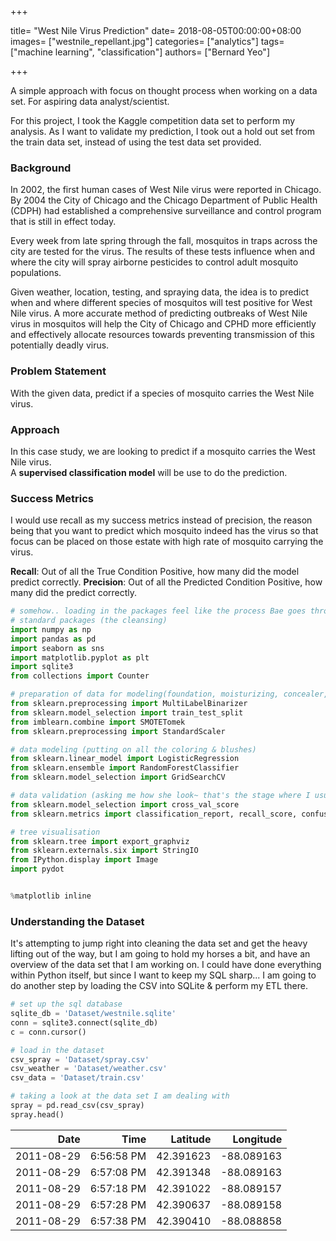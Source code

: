 +++

title= "West Nile Virus Prediction"
date= 2018-08-05T00:00:00+08:00
images= ["westnile_repellant.jpg"]
categories= ["analytics"]
tags= ["machine learning", "classification"]
authors= ["Bernard Yeo"]

+++

A simple approach with focus on thought process when working on a data set. For aspiring data analyst/scientist. <!--more-->

For this project, I took the Kaggle competition data set to perform my analysis. As I want to validate my prediction, I took out a hold out set from the train data set, instead of using the test data set provided.

### Background

In 2002, the first human cases of West Nile virus were reported in Chicago. By 2004 the City of Chicago and the Chicago Department of Public Health (CDPH) had established a comprehensive surveillance and control program that is still in effect today.

Every week from late spring through the fall, mosquitos in traps across the city are tested for the virus. The results of these tests influence when and where the city will spray airborne pesticides to control adult mosquito populations.

Given weather, location, testing, and spraying data, the idea is to predict when and where different species of mosquitos will test positive for West Nile virus. A more accurate method of predicting outbreaks of West Nile virus in mosquitos will help the City of Chicago and CPHD more efficiently and effectively allocate resources towards preventing transmission of this potentially deadly virus. 

### Problem Statement

With the given data, predict if a species of mosquito carries the West Nile virus.

### Approach

In this case study, we are looking to predict if a mosquito carries the West Nile virus. <br>
A **supervised classification model** will be use to do the prediction.

### Success Metrics

I would use recall as my success metrics instead of precision, the reason being that you want to predict which mosquito indeed has the virus so that focus can be placed on those estate with high rate of mosquito carrying the virus.

**Recall**: Out of all the True Condition Positive, how many did the model predict correctly. 
**Precision**: Out of all the Predicted Condition Positive, how many did the predict correctly.


```python
# somehow.. loading in the packages feel like the process Bae goes through in her make up routine~~~
# standard packages (the cleansing)
import numpy as np
import pandas as pd
import seaborn as sns
import matplotlib.pyplot as plt
import sqlite3
from collections import Counter

# preparation of data for modeling(foundation, moisturizing, concealer, blah blah..)
from sklearn.preprocessing import MultiLabelBinarizer
from sklearn.model_selection import train_test_split
from imblearn.combine import SMOTETomek
from sklearn.preprocessing import StandardScaler

# data modeling (putting on all the coloring & blushes)
from sklearn.linear_model import LogisticRegression
from sklearn.ensemble import RandomForestClassifier
from sklearn.model_selection import GridSearchCV

# data validation (asking me how she look~ that's the stage where I usually died~ [-_-"])
from sklearn.model_selection import cross_val_score 
from sklearn.metrics import classification_report, recall_score, confusion_matrix, roc_auc_score, roc_curve

# tree visualisation
from sklearn.tree import export_graphviz
from sklearn.externals.six import StringIO
from IPython.display import Image
import pydot 


%matplotlib inline
```

### Understanding the Dataset

It's attempting to jump right into cleaning the data set and get the heavy lifting out of the way, but I am going to hold my horses a bit, and have an overview of the data set that I am working on. 
I could have done everything within Python itself, but since I want to keep my SQL sharp... I am going to do another step by loading the CSV into SQLite & perform my ETL there.


```python
# set up the sql database
sqlite_db = 'Dataset/westnile.sqlite'
conn = sqlite3.connect(sqlite_db)
c = conn.cursor()
```


```python
# load in the dataset 
csv_spray = 'Dataset/spray.csv'
csv_weather = 'Dataset/weather.csv'
csv_data = 'Dataset/train.csv'
```


```python
# taking a look at the data set I am dealing with
spray = pd.read_csv(csv_spray)
spray.head()
```

|       Date |       Time |  Latitude |  Longitude |
| ---------: | ---------: | --------: | ---------: |
| 2011-08-29 | 6:56:58 PM | 42.391623 | -88.089163 |
| 2011-08-29 | 6:57:08 PM | 42.391348 | -88.089163 |
| 2011-08-29 | 6:57:18 PM | 42.391022 | -88.089157 |
| 2011-08-29 | 6:57:28 PM | 42.390637 | -88.089158 |
| 2011-08-29 | 6:57:38 PM | 42.390410 | -88.088858 |


<div>
<style scoped>
    .dataframe tbody tr th:only-of-type {
        vertical-align: middle;
    }


```python
weather = pd.read_csv(csv_weather)
weather.head()
```

| Station |       Date | Tmax | Tmin | Tavg | Depart | DewPoint | WetBulb | Heat | Cool |  ... | CodeSum | Depth | Water1 | SnowFall | PrecipTotal | StnPressure | SeaLevel | ResultSpeed | ResultDir | AvgSpeed |
| ------: | ---------: | ---: | ---: | ---: | -----: | -------: | ------: | ---: | ---: | ---: | ------: | ----: | -----: | -------: | ----------: | ----------: | -------: | ----------: | --------: | -------- |
|       1 | 2007-05-01 |   83 |   50 |   67 |     14 |       51 |      56 |    0 |    2 |  ... |         |     0 |      M |      0.0 |        0.00 |       29.10 |    29.82 |         1.7 |        27 | 9.2      |
|       2 | 2007-05-01 |   84 |   52 |   68 |      M |       51 |      57 |    0 |    3 |  ... |         |     M |      M |        M |        0.00 |       29.18 |    29.82 |         2.7 |        25 | 9.6      |
|       1 | 2007-05-02 |   59 |   42 |   51 |     -3 |       42 |      47 |   14 |    0 |  ... |      BR |     0 |      M |      0.0 |        0.00 |       29.38 |    30.09 |        13.0 |         4 | 13.4     |
|       2 | 2007-05-02 |   60 |   43 |   52 |      M |       42 |      47 |   13 |    0 |  ... |   BR HZ |     M |      M |        M |        0.00 |       29.44 |    30.08 |        13.3 |         2 | 13.4     |
|       1 | 2007-05-03 |   66 |   46 |   56 |      2 |       40 |      48 |    9 |    0 |  ... |         |     0 |      M |      0.0 |        0.00 |       29.39 |    30.12 |        11.7 |         7 | 11.9     |




```python
data = pd.read_csv(csv_data)
data.head()
```

|       Date |                                           Address |                Species | Block |         Street | Trap |           AddressNumberAndStreet |  Latitude |  Longitude | AddressAccuracy | NumMosquitos | WnvPresent |
| ---------: | ------------------------------------------------: | ---------------------: | ----: | -------------: | ---: | -------------------------------: | --------: | ---------: | --------------: | -----------: | ---------- |
| 2007-05-29 | 4100 North Oak Park Avenue, Chicago, IL 60634,... | CULEX PIPIENS/RESTUANS |    41 | N OAK PARK AVE | T002 | 4100 N OAK PARK AVE, Chicago, IL | 41.954690 | -87.800991 |               9 |            1 | 0          |
| 2007-05-29 | 4100 North Oak Park Avenue, Chicago, IL 60634,... |         CULEX RESTUANS |    41 | N OAK PARK AVE | T002 | 4100 N OAK PARK AVE, Chicago, IL | 41.954690 | -87.800991 |               9 |            1 | 0          |
| 2007-05-29 | 6200 North Mandell Avenue, Chicago, IL 60646, USA |         CULEX RESTUANS |    62 |  N MANDELL AVE | T007 |  6200 N MANDELL AVE, Chicago, IL | 41.994991 | -87.769279 |               9 |            1 | 0          |
| 2007-05-29 |   7900 West Foster Avenue, Chicago, IL 60656, USA | CULEX PIPIENS/RESTUANS |    79 |   W FOSTER AVE | T015 |   7900 W FOSTER AVE, Chicago, IL | 41.974089 | -87.824812 |               8 |            1 | 0          |
| 2007-05-29 |   7900 West Foster Avenue, Chicago, IL 60656, USA |         CULEX RESTUANS |    79 |   W FOSTER AVE | T015 |   7900 W FOSTER AVE, Chicago, IL | 41.974089 | -87.824812 |               8 |            4 | 0          |



```python
# OK~ looks like there is a bit of cleaning up to do. (Null values, weird values..) Better get ready my toilet brush. 

Spray
<class 'pandas.core.frame.DataFrame'>
RangeIndex: 14835 entries, 0 to 14834
Data columns (total 4 columns):
Date         14835 non-null object
Time         14251 non-null object
Latitude     14835 non-null float64
Longitude    14835 non-null float64
dtypes: float64(2), object(2)
memory usage: 463.7+ KB
None
--------------------
Weather
<class 'pandas.core.frame.DataFrame'>
RangeIndex: 2944 entries, 0 to 2943
Data columns (total 22 columns):
Station        2944 non-null int64
Date           2944 non-null object
Tmax           2944 non-null int64
Tmin           2944 non-null int64
Tavg           2944 non-null object
Depart         2944 non-null object
DewPoint       2944 non-null int64
WetBulb        2944 non-null object
Heat           2944 non-null object
Cool           2944 non-null object
Sunrise        2944 non-null object
Sunset         2944 non-null object
CodeSum        2944 non-null object
Depth          2944 non-null object
Water1         2944 non-null object
SnowFall       2944 non-null object
PrecipTotal    2944 non-null object
StnPressure    2944 non-null object
SeaLevel       2944 non-null object
ResultSpeed    2944 non-null float64
ResultDir      2944 non-null int64
AvgSpeed       2944 non-null object
dtypes: float64(1), int64(5), object(16)
memory usage: 506.1+ KB
None
--------------------
Data
<class 'pandas.core.frame.DataFrame'>
RangeIndex: 10506 entries, 0 to 10505
Data columns (total 12 columns):
Date                      10506 non-null object
Address                   10506 non-null object
Species                   10506 non-null object
Block                     10506 non-null int64
Street                    10506 non-null object
Trap                      10506 non-null object
AddressNumberAndStreet    10506 non-null object
Latitude                  10506 non-null float64
Longitude                 10506 non-null float64
AddressAccuracy           10506 non-null int64
NumMosquitos              10506 non-null int64
WnvPresent                10506 non-null int64
dtypes: float64(2), int64(4), object(6)
memory usage: 985.0+ KB
None
```

### Data Preparation (Cleaning & EDA)

Well, like that they say, data preparation takes up 80% of the data scientist work. <br>
Bam! It's hard work. _#nojoke_


```python
# convert Date into a date format
spray['Date'] = pd.to_datetime(spray['Date'], format='%Y/%m/%d')
weather['Date'] = pd.to_datetime(weather['Date'], format='%Y/%m/%d')
data['Date'] = pd.to_datetime(data['Date'], format='%Y/%m/%d')
```

```python
# clean up the Average Temperature by re-calculating it
weather['Tavg'] = np.mean([weather.Tmax, weather.Tmin], axis=0)
```


```python
# Interpolate the wetbulb
weather['WetBulb'] = weather.WetBulb.replace('M', np.nan)
weather['WetBulb'] = weather['WetBulb'].astype('float')
weather['WetBulb'] = weather['WetBulb'].interpolate()

# replace empty cell in CodeSum with 'Moderate'
weather['CodeSum'] = weather.CodeSum.replace(' ', 'Moderate')

# Interpolate the PrecipTotal
weather['PrecipTotal'] = weather.PrecipTotal.replace('M', np.nan)
weather['PrecipTotal'] = weather.PrecipTotal.replace('  T', np.nan)
weather['PrecipTotal'] = weather['PrecipTotal'].astype('float')
weather['PrecipTotal'] = weather['PrecipTotal'].interpolate()

# Interpolate the StnPressure
weather['StnPressure'] = weather.StnPressure.replace('M', np.nan)
weather['StnPressure'] = weather['StnPressure'].astype('float')
weather['StnPressure'] = weather['StnPressure'].interpolate()

# use mean for missing sealevel
weather['SeaLevel'] = weather.SeaLevel.replace('M', np.nan)
weather['SeaLevel'] = weather['SeaLevel'].astype('float')
weather.SeaLevel.fillna(weather.SeaLevel.mean(), inplace=True)
weather['SeaLevel'] = round(weather.SeaLevel, 2)

# use mean for missing average wind speed
weather['AvgSpeed'] = weather.AvgSpeed.replace('M', np.nan)
weather['AvgSpeed'] = weather['AvgSpeed'].astype('float')
weather.AvgSpeed.fillna(weather.AvgSpeed.mean(), inplace=True)
weather['AvgSpeed'] = round(weather.AvgSpeed, 1)
```


```python
# Replace other Missing and Trace with -1
weather = weather.replace('M', -1)
weather = weather.replace('T', -1)
weather = weather.replace(' T', -1)
weather = weather.replace('  T', -1)
```

```python
# checking on the period of the data
def show_date(df):
    date = list(df.map(lambda x: x.to_period('m')).unique())
    print(sorted(date))
```

```python
# let's take a look at the the period of the data set
Spray Date (Year)
[Period('2011-08', 'M'), Period('2011-09', 'M'), Period('2013-07', 'M'), Period('2013-08', 'M'), Period('2013-09', 'M')]
None
====================
Weather Date(Year)
[Period('2007-05', 'M'), Period('2007-06', 'M'), Period('2007-07', 'M'), Period('2007-08', 'M'), Period('2007-09', 'M'), Period('2007-10', 'M'), Period('2008-05', 'M'), Period('2008-06', 'M'), Period('2008-07', 'M'), Period('2008-08', 'M'), Period('2008-09', 'M'), Period('2008-10', 'M'), Period('2009-05', 'M'), Period('2009-06', 'M'), Period('2009-07', 'M'), Period('2009-08', 'M'), Period('2009-09', 'M'), Period('2009-10', 'M'), Period('2010-05', 'M'), Period('2010-06', 'M'), Period('2010-07', 'M'), Period('2010-08', 'M'), Period('2010-09', 'M'), Period('2010-10', 'M'), Period('2011-05', 'M'), Period('2011-06', 'M'), Period('2011-07', 'M'), Period('2011-08', 'M'), Period('2011-09', 'M'), Period('2011-10', 'M'), Period('2012-05', 'M'), Period('2012-06', 'M'), Period('2012-07', 'M'), Period('2012-08', 'M'), Period('2012-09', 'M'), Period('2012-10', 'M'), Period('2013-05', 'M'), Period('2013-06', 'M'), Period('2013-07', 'M'), Period('2013-08', 'M'), Period('2013-09', 'M'), Period('2013-10', 'M'), Period('2014-05', 'M'), Period('2014-06', 'M'), Period('2014-07', 'M'), Period('2014-08', 'M'), Period('2014-09', 'M'), Period('2014-10', 'M')]
None
====================
[Period('2007-05', 'M'), Period('2007-06', 'M'), Period('2007-07', 'M'), Period('2007-08', 'M'), Period('2007-09', 'M'), Period('2007-10', 'M'), Period('2009-05', 'M'), Period('2009-06', 'M'), Period('2009-07', 'M'), Period('2009-08', 'M'), Period('2009-09', 'M'), Period('2009-10', 'M'), Period('2011-06', 'M'), Period('2011-07', 'M'), Period('2011-08', 'M'), Period('2011-09', 'M'), Period('2013-06', 'M'), Period('2013-07', 'M'), Period('2013-08', 'M'), Period('2013-09', 'M')]
None
```

---

From the looks of the period of the data, there is only record of:

* spray on 2011 (Aug - Sep) & 2013 (Jul - Sep)
* weather on 2007 to 2014 (May - Oct)
* Data on 2007 (May - Oct), 2009 (May - Oct), 2011 (Jun - Sep), 2013 (Jun - Sep)

I would expect there will be rows with quite a bit of missing values that when the tables are combined.


```python
data.to_sql('data', con=conn, if_exists='replace', index=False)
spray.to_sql('spray', con=conn, if_exists='replace', index=False)
weather.to_sql('weather', con=conn, if_exists='replace', index=False)
```


```python
# time to join the tables together and see the combined output
sql_query = '''
SELECT t."Date", t."Address", t."Species", t."Block", t."Street", t."Trap", t."AddressNumberAndStreet", 
t."Latitude", t."Longitude",t."AddressAccuracy", t."NumMosquitos", t."WnvPresent", 
CASE WHEN s."Latitude" IS NOT NULL THEN 1 END AS 'With_spray',
w."Station", w."Tmax", w."Tmin", w."Tavg", w."Depart", w."DewPoint",w."WetBulb", w."Heat", w."Cool", w."Sunrise",
w."Sunset", w."CodeSum", w."Depth", w."Water1", w."SnowFall", w."PrecipTotal", w."StnPressure",w."SeaLevel", 
w."ResultSpeed", w."ResultDir", w."AvgSpeed"
FROM data t
LEFT JOIN spray s on ROUND(s."Latitude",3) = ROUND(t."Latitude",3) AND ROUND(s."Longitude",3) = ROUND(t."Longitude",3) AND s."Date" = t."Date"
LEFT JOIN weather w on w."Date" = t."Date"
'''

combined_data = pd.read_sql(sql_query, con=conn)
combined_data.head()
```

|                Date |                                           Address |                Species | Block |         Street | Trap |           AddressNumberAndStreet |  Latitude |  Longitude | AddressAccuracy |  ... | CodeSum | Depth | Water1 | SnowFall | PrecipTotal | StnPressure | SeaLevel | ResultSpeed | ResultDir | AvgSpeed |
| ------------------: | ------------------------------------------------: | ---------------------: | ----: | -------------: | ---: | -------------------------------: | --------: | ---------: | --------------: | ---: | ------: | ----: | -----: | -------: | ----------: | ----------: | -------: | ----------: | --------: | -------- |
| 2007-05-29 00:00:00 | 4100 North Oak Park Avenue, Chicago, IL 60634,... | CULEX PIPIENS/RESTUANS |    41 | N OAK PARK AVE | T002 | 4100 N OAK PARK AVE, Chicago, IL | 41.954690 | -87.800991 |               9 |  ... |   BR HZ |     0 |     -1 |      0.0 |         0.0 |       29.39 |    30.11 |         5.8 |        18 | 6.5      |
| 2007-05-29 00:00:00 | 4100 North Oak Park Avenue, Chicago, IL 60634,... | CULEX PIPIENS/RESTUANS |    41 | N OAK PARK AVE | T002 | 4100 N OAK PARK AVE, Chicago, IL | 41.954690 | -87.800991 |               9 |  ... |   BR HZ |    -1 |     -1 |       -1 |         0.0 |       29.44 |    30.09 |         5.8 |        16 | 7.4      |
| 2007-05-29 00:00:00 | 4100 North Oak Park Avenue, Chicago, IL 60634,... |         CULEX RESTUANS |    41 | N OAK PARK AVE | T002 | 4100 N OAK PARK AVE, Chicago, IL | 41.954690 | -87.800991 |               9 |  ... |   BR HZ |     0 |     -1 |      0.0 |         0.0 |       29.39 |    30.11 |         5.8 |        18 | 6.5      |
| 2007-05-29 00:00:00 | 4100 North Oak Park Avenue, Chicago, IL 60634,... |         CULEX RESTUANS |    41 | N OAK PARK AVE | T002 | 4100 N OAK PARK AVE, Chicago, IL | 41.954690 | -87.800991 |               9 |  ... |   BR HZ |    -1 |     -1 |       -1 |         0.0 |       29.44 |    30.09 |         5.8 |        16 | 7.4      |
| 2007-05-29 00:00:00 | 6200 North Mandell Avenue, Chicago, IL 60646, USA |         CULEX RESTUANS |    62 |  N MANDELL AVE | T007 |  6200 N MANDELL AVE, Chicago, IL | 41.994991 | -87.769279 |               9 |  ... |   BR HZ |     0 |     -1 |      0.0 |         0.0 |       29.39 |    30.11 |         5.8 |        18 | 6.5      |



```python
# .info() of the combined table
<class 'pandas.core.frame.DataFrame'>
RangeIndex: 21020 entries, 0 to 21019
Data columns (total 34 columns):
Date                      21020 non-null object
Address                   21020 non-null object
Species                   21020 non-null object
Block                     21020 non-null int64
Street                    21020 non-null object
Trap                      21020 non-null object
AddressNumberAndStreet    21020 non-null object
Latitude                  21020 non-null float64
Longitude                 21020 non-null float64
AddressAccuracy           21020 non-null int64
NumMosquitos              21020 non-null int64
WnvPresent                21020 non-null int64
With_spray                14 non-null float64
Station                   21020 non-null int64
Tmax                      21020 non-null int64
Tmin                      21020 non-null int64
Tavg                      21020 non-null float64
Depart                    21020 non-null object
DewPoint                  21020 non-null int64
WetBulb                   21020 non-null float64
Heat                      21020 non-null object
Cool                      21020 non-null object
Sunrise                   21020 non-null object
Sunset                    21020 non-null object
CodeSum                   21020 non-null object
Depth                     21020 non-null object
Water1                    21020 non-null int64
SnowFall                  21020 non-null object
PrecipTotal               21020 non-null float64
StnPressure               21020 non-null float64
SeaLevel                  21020 non-null float64
ResultSpeed               21020 non-null float64
ResultDir                 21020 non-null int64
AvgSpeed                  21020 non-null float64
dtypes: float64(10), int64(10), object(14)
memory usage: 5.5+ MB
```



```python
# creating a new column of month
combined_data['Date'] = pd.to_datetime(combined_data['Date'], format='%Y/%m/%d')
combined_data['Month'] = combined_data.Date.dt.month
```


```python
# get the MM-YY out from the 'Date' column 
combined_data['mm'] = combined_data['Date'].map(lambda x: x.to_period('m'))
unique_date = list(combined_data['mm'].unique())
```


```python
# round the longitude and latitude into 2 decimal
combined_data['Latitude'] = round(combined_data['Latitude'], 2)
combined_data['Longitude'] = round(combined_data['Longitude'], 2)
```


```python
# Breaking up CodeSum to the various weather condition
combined_data['CodeSum'] = combined_data.CodeSum.apply(lambda c: c.split(' '))

mlb = MultiLabelBinarizer()
df_lab = mlb.fit_transform(combined_data['CodeSum'])
combined_data = combined_data.join(pd.DataFrame(df_lab, columns=mlb.classes_))
```


```python
# Picture speaks a thousand words, one of my hack to visualise null values
plt.figure(figsize=(18,6))
sns.heatmap(combined_data.isnull(), yticklabels=False, cbar=False, cmap='plasma')
plt.show()
```

{{<figure src="/images/westnile/output_37_0.png">}}

```python
# see which mosquito tend to carry the virus
mos_wnv = combined_data[['Species', 'NumMosquitos', 'WnvPresent']].groupby(by='Species').sum()
mos_wnv.reset_index(inplace=True)
plt.figure(figsize=(20,6))
plt.bar(mos_wnv['Species'], mos_wnv['WnvPresent'])
plt.show()
```

{{<figure src="/images/westnile/output_38_0.png">}}

```python
# see the number count of the mosquito
plt.figure(figsize=(20,6))
plt.bar(mos_wnv['Species'], mos_wnv['NumMosquitos'])
plt.show()
```

{{<figure src="/images/westnile/output_39_0.png">}}


```python
# see how is number of Mosquitos like over time
fig = plt.figure(figsize=(15,30))
ax1 = fig.add_subplot(211)
ax1 = sns.countplot(x='mm', data=combined_data, color='darkgreen', order=sorted(unique_date))
ax1 = plt.xticks(rotation=90)
ax1 = plt.xlabel('Dates', fontsize=15)
ax1 = plt.ylabel('Mosquito Count', fontsize=15)
ax1 = plt.title('Mosquito over Time', fontsize=20)

```

{{<figure src="/images/westnile/output_42_0.png">}}

```python
# facetgrid on the continuous features
continuous_feat = combined_data.select_dtypes('number')
f = pd.melt(continuous_feat)
contg = sns.FacetGrid(f, col='variable', col_wrap=4, sharex=False, sharey=False)
contg = contg.map(sns.distplot, 'value')
```

{{<figure src="/images/westnile/output_43_1.png">}}

```python
# correlation of the features and target
plt.figure(figsize=(10,10))
sns.heatmap(combined_data.corr(), cmap=sns.diverging_palette(10, 240, n=105), vmin=-1, vmax=1)
plt.show()
```

{{<figure src="/images/westnile/output_44_0.png">}}


### Modeling


```python
# select some of the features and target
feature = ['Latitude', 'Longitude', 'Station', 'Tavg', 'DewPoint', 'WetBulb', 'PrecipTotal', 'StnPressure', 'AvgSpeed', 'Month', 'BR', 'DZ', 'FG', 'HZ', 'Moderate', 'RA', 'TS', 'TSRA', 'VCTS', 'Species_CULEX PIPIENS', 'Species_CULEX PIPIENS/RESTUANS', 'Species_CULEX RESTUANS',
'Species_CULEX SALINARIUS', 'Species_CULEX TARSALIS', 'Species_CULEX TERRITANS']

target = combined_data['WnvPresent']
```


```python
# split into train and test set (hold out 33%)
X_train, X_test, y_train, y_test = train_test_split(combined_data[feature], target, test_size=0.33, random_state=42)
```

    Train X:  (14083, 25)
    Train Y:  (14083,)
    Test X:  (6937, 25)
    Test Y:  (6937,)

```python
# when working with data, always take note of imbalance class as it will affect your model's accuracy
y_train.value_counts()
```


```python
# Woah, quite a severe imbalance class
0    13334
1      749
Name: WnvPresent, dtype: int64
```



I am going to make use of SMOTETomek (imbalanced-learn package) to deal with the imbalance class. SMOTE is an up-sampling method, while Tomek Links is a down-sampling method. 


```python
# apply smote and tomek link to upsample the positive virus set
smt = SMOTETomek(n_jobs=-1)
X_resampled, y_resampled = smt.fit_sample(X_train, y_train)
Counter(y_resampled)
```

    Counter({0: 13002, 1: 13002})



It is always good practice to scale your data so that all the features values are brought to a common degree of magnitude.  


```python
# scale the features
ss = StandardScaler()
ss.fit(X_resampled)
Xs = ss.transform(X_resampled)
```



#### Will be using classification models Logistic Regression (Baseline), Random Forest


```python
# Logistic Regression
lr = LogisticRegression()
lr_cvs = cross_val_score(lr, Xs, y_resampled, cv=5, n_jobs=-1, scoring='recall')
print('Logistic Regression Model')
print(lr_cvs)
print('Mean Recall Score', np.mean(lr_cvs))
```

    Logistic Regression Model
    [0.77201077 0.77201077 0.77230769 0.76307692 0.79692308]
    Mean Recall Score 0.7752658444976783

```python
# check the top 8 coeff
lr.fit(Xs, y_resampled)
lr_coef = pd.DataFrame(lr.coef_, columns=X_train.columns, index=['Weight']).transpose()
print(lr_coef.sort_values(by='Weight', ascending=False).head(8))
```

                                      Weight
    Species_CULEX PIPIENS           1.020739
    Species_CULEX PIPIENS/RESTUANS  0.866898
    DewPoint                        0.613928
    Month                           0.572167
    StnPressure                     0.316257
    Species_CULEX RESTUANS          0.233000
    Tavg                            0.151438
    TS                              0.129305



```python
# Random Forest
rdc = RandomForestClassifier()
rdc_cvs = cross_val_score(rdc, Xs, y_resampled, cv=5, n_jobs=-1, scoring='recall')
print('Random Forest Classifier Model')
print(rdc_cvs)
print('Mean Recall Score', np.mean(rdc_cvs))
```

    Random Forest Classifier Model
    [0.86889658 0.96962707 0.96884615 0.96538462 0.96923077]
    Mean Recall Score 0.9483970366427114

```python
# check the top 8 coeff
rdc.fit(Xs, y_resampled)

rdc_coef = pd.DataFrame(rdc.feature_importances_, index=X_train.columns, columns=['Weight'])
print(rdc_coef.sort_values(by='Weight', ascending=False).head(8))
```

                              Weight
    Longitude               0.171631
    Latitude                0.165150
    Month                   0.142626
    Species_CULEX RESTUANS  0.081074
    Tavg                    0.081049
    AvgSpeed                0.061578
    DewPoint                0.050378
    WetBulb                 0.050120



**Visualizing the Tree**

I have generated a snapshot of the random forest trees, but seems like this forest is a bit too large to fit into this blog. (PSA: Don't squint eye, you can try to generate the forest out using your own data set )

{{<figure src="/images/westnile/tree.png">}}


#### Comments

---

It is interesting that Random Forest prediction if a mosquito carries the West Nile virus assigns a higher weight on the location and month. In the cross validation result, the Random Forest Classifier has a higher recall score compared to the Logistic Regression baseline model. (Recall: 95% vs 78%) However, I am a little concern about the potential of over-fitting in the model when I throw in the hold out test set.

### Evaluating the Model


```python
# scaling the test set
Xtest_s = ss.transform(X_test)
```


```python
# Using Logistic Regression
lr_pred = lr.predict(Xtest_s)
print(classification_report(y_test, lr_pred, labels=lr.classes_))
```

                 precision    recall  f1-score   support
    
              0       0.98      0.64      0.77      6584
              1       0.10      0.73      0.17       353
    
    avg / total       0.93      0.64      0.74      6937





```python
# Confusion Matrix
lr_cm = pd.crosstab(y_test, lr_pred, rownames=['True'], colnames=['Predicted'], margins=True)
lr_cm
```



| Predicted |  0   |  1   | All  |
| --------: | :--: | :--: | :--: |
|  **True** |      |      |      |
|     **0** | 4209 | 2375 | 6584 |
|     **1** |  95  | 258  | 353  |
|   **All** | 4304 | 2633 | 6937 |




```python
# Charting ROC-AUC 
lr_roc_auc = roc_auc_score(y_test, lr_pred)
fpr, tpr, threshold = roc_curve(y_test, lr.predict_proba(Xtest_s)[:,1])

def ROC(fp, tp, roc_auc, label):
    '''
    fp: False Positive rate
    tp: True Positive rate
    label: "model name"
    roc_auc: roc auc score
    '''
    plt.figure(figsize=(10,10))
    plt.plot(fp, tp, label=label + f' (area = {roc_auc:.2f})')
    plt.plot([0,1], [0,1], lw=2, linestyle='--')
    plt.xlim([0.0, 1.0])
    plt.ylim([0.0, 1.01])
    plt.xlabel('False Positive Rate')
    plt.ylabel('True Positive Rate')
    plt.title('Receiver operating characteristic')
    plt.legend(loc="lower right")
    plt.show()
    
ROC(fpr, tpr, lr_roc_auc, label='Logistic Regression')
```

{{<figure src="/images/westnile/output_63_0.png">}}

```python
# Using Random Forest
rdc_pred = rdc.predict(Xtest_s)
print(classification_report(y_test, rdc_pred, labels=rdc.classes_))
```

                 precision    recall  f1-score   support
    
              0       0.96      0.92      0.94      6584
              1       0.19      0.36      0.25       353
    
    avg / total       0.92      0.89      0.90      6937


​    


```python
# Confusion Matrix
rdc_cm = pd.crosstab(y_test, rdc_pred, rownames=['True'], colnames=['Predicted'], margins=True)
rdc_cm
```

| Predicted |  0   |  1   | All  |
| --------: | :--: | :--: | :--: |
|  **True** |      |      |      |
|     **0** | 6028 | 556  | 6584 |
|     **1** | 226  | 127  | 353  |
|   **All** | 6254 | 683  | 6937 |




```python
# Charting ROC-AUC 
rdc_roc_auc = roc_auc_score(y_test, rdc_pred)
fpr, tpr, threshold = roc_curve(y_test, rdc.predict_proba(Xtest_s)[:,1])

ROC(fpr, tpr, rdc_roc_auc, label='Random Forest')
```

{{<figure src="/images/westnile/output_66_0.png">}}


#### Observation

---

When the test set is thrown in for the prediction, Logistic Regression was able to generalize better and is able to pick up those mosquito with the West Nile virus accurately. 

I will need to do more adjustment and perimeter tuning for the model to detect the West Nile virus.

### Grid-Search

 


```python
# setting up random forest param
param = {'n_estimators': [5, 10, 20], 
         'max_depth': [30, 50, 100],
         'max_features': [2, 3],
         'min_samples_split': [8, 10, 12],
         'min_samples_leaf': [3, 4, 5]
        } 

# Gridsearch on random forest
rdc_gs = GridSearchCV(rdc, param, n_jobs=-1, cv=3, scoring='recall')
```


```python
rdc_gs.fit(Xs, y_resampled)
```




    GridSearchCV(cv=3, error_score='raise',
           estimator=RandomForestClassifier(bootstrap=True, class_weight=None, criterion='gini',
                max_depth=None, max_features='auto', max_leaf_nodes=None,
                min_impurity_decrease=0.0, min_impurity_split=None,
                min_samples_leaf=1, min_samples_split=2,
                min_weight_fraction_leaf=0.0, n_estimators=10, n_jobs=1,
                oob_score=False, random_state=None, verbose=0,
                warm_start=False),
           fit_params=None, iid=True, n_jobs=-1,
           param_grid={'n_estimators': [5, 10, 20], 'max_depth': [30, 50, 100], 'max_features': [2, 3], 'min_samples_split': [8, 10, 12], 'min_samples_leaf': [3, 4, 5]},
           pre_dispatch='2*n_jobs', refit=True, return_train_score='warn',
           scoring='recall', verbose=0)




```python
# Drop out unwanted columns & show the top 10 parameter which will boost Random Forest recall
to_drop = ['mean_fit_time', 'std_fit_time', 'mean_score_time', 'std_score_time', 'params', 
           'split0_test_score', 'split1_test_score', 'split2_test_score', 'std_test_score',
           'split0_train_score', 'split1_train_score', 'split2_train_score', 'mean_train_score', 		   'std_train_score']

df_rdc_gs = df_rdc_gs.drop(to_drop, axis=1)
df_rdc_gs.sort_values(by='rank_test_score').head(10)
```

| param_max_depth | param_max_features | param_min_samples_leaf | param_min_samples_split | param_n_estimators | mean_test_score | rank_test_score |
| --------------: | -----------------: | ---------------------: | ----------------------: | -----------------: | --------------: | --------------- |
|              30 |                  2 |                      3 |                       8 |                 20 |        0.952930 | 1               |
|              50 |                  3 |                      3 |                      10 |                 20 |        0.951777 | 2               |
|              50 |                  3 |                      3 |                       8 |                 20 |        0.951700 | 3               |
|             100 |                  3 |                      3 |                       8 |                 20 |        0.951238 | 4               |
|             100 |                  3 |                      3 |                      10 |                 20 |        0.950777 | 5               |
|              30 |                  3 |                      3 |                       8 |                 10 |        0.950315 | 6               |
|              50 |                  3 |                      3 |                      12 |                 20 |        0.950315 | 6               |
|              50 |                  3 |                      3 |                       8 |                 10 |        0.950085 | 8               |
|              30 |                  3 |                      3 |                       8 |                 20 |        0.949931 | 9               |
|              50 |                  3 |                      4 |                      10 |                 20 |        0.949931 | 9               |




```python
# Using best parameter from Random Forest Gridsearch to predict
rdc_gs_pred = rdc_gs.predict(Xtest_s)
print(classification_report(y_test, rdc_gs_pred, labels=rdc.classes_))
```

                 precision    recall  f1-score   support
    
              0       0.97      0.89      0.93      6584
              1       0.18      0.47      0.26       353
    
    avg / total       0.93      0.87      0.89      6937


```python
# confusion matrix
rdc_gs_cm = pd.crosstab(y_test, rdc_gs_pred, rownames=['True'], colnames=['Predicted'], margins=True)
rdc_gs_cm
```

| Predicted |  0   |  1   | All  |
| --------: | :--: | :--: | :--: |
|  **True** |      |      |      |
|     **0** | 5838 | 746  | 6584 |
|     **1** | 188  | 165  | 353  |
|   **All** | 6026 | 911  | 6937 |




```python
# Charting ROC-AUC 
rdcgs_roc_auc = roc_auc_score(y_test, rdc_gs_pred)
fpr, tpr, threshold = roc_curve(y_test, rdc_gs.predict_proba(Xtest_s)[:,1])

ROC(fpr, tpr, rdcgs_roc_auc, label='Random Forest with GridSearch')
```

{{<figure src="/images/westnile/output_75_0.png">}}


#### Comments

---

While the average recall score has dropped on the test set, Random Forest is now able to detect mosquito with the west nile virus better.

